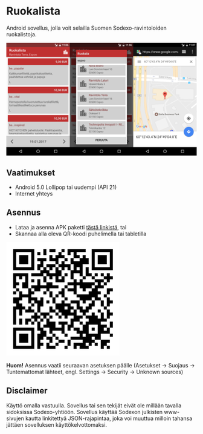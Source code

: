 Ruokalista
==========

Android sovellus, jolla voit selailla Suomen Sodexo-ravintoloiden ruokalistoja.

![ScreenShot](/screenshots/ss.png)

Vaatimukset
-----------

* Android 5.0 Lollipop tai uudempi (API 21)
* Internet yhteys

Asennus
-------

* Lataa ja asenna APK paketti [tästä linkistä](https://github.com/tutikka/ruokalista/raw/master/apk/ruokalista-0.1.0.apk), tai
* Skannaa alla oleva QR-koodi puhelimella tai tabletilla

![ScreenShot](/screenshots/qr.png)

**Huom!** Asennus vaatii seuraavan asetuksen päälle (Asetukset -> Suojaus -> Tuntemattomat lähteet, engl. Settings -> Security -> Unknown sources)

Disclaimer
----------

Käyttö omalla vastuulla. Sovellus tai sen tekijät eivät ole millään tavalla sidoksissa Sodexo-yhtiöön. Sovellus käyttää Sodexon julkisten www-sivujen kautta linkitettyä JSON-rajapintaa, joka voi muuttua milloin tahansa jättäen sovelluksen käyttökelvottomaksi.